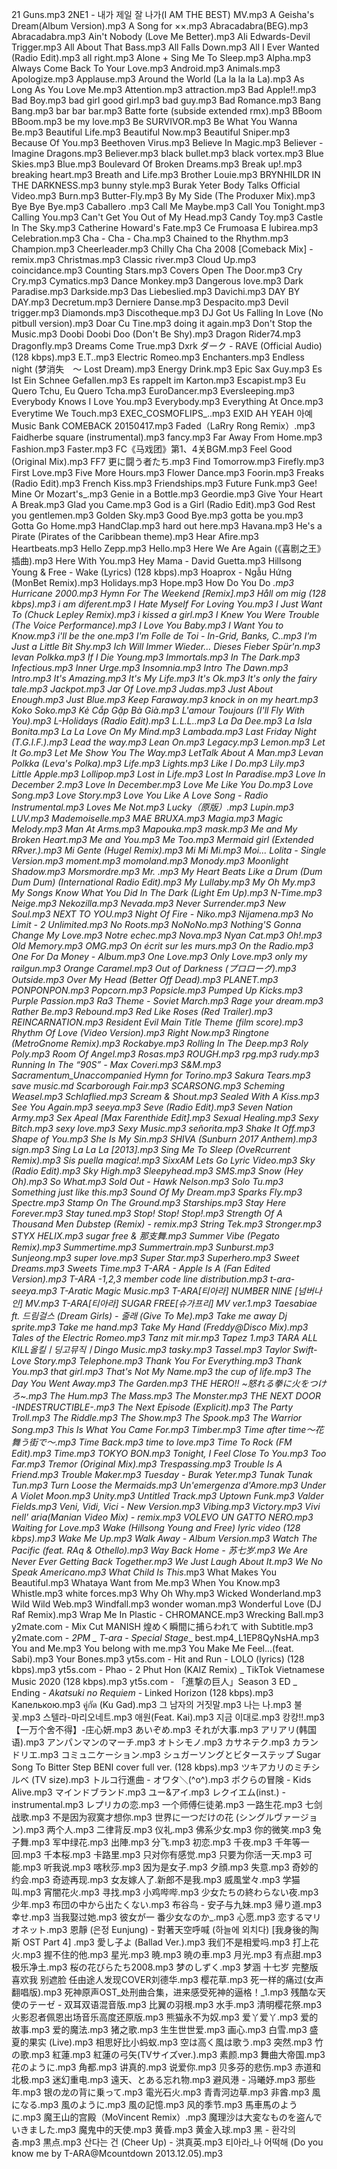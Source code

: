 21 Guns.mp3
2NE1 - 내가 제일 잘 나가(I AM THE BEST) MV.mp3
A Geisha's Dream(Album Version).mp3
A Song for ××.mp3
Abracadabra(BEG).mp3
Abracadabra.mp3
Ain't Nobody (Love Me Better).mp3
Ali Edwards-Devil Trigger.mp3
All About That Bass.mp3
All Falls Down.mp3
All I Ever Wanted (Radio Edit).mp3
all right.mp3
Alone + Sing Me To Sleep.mp3
Alpha.mp3
Always Come Back To Your Love.mp3
Android.mp3
Animals.mp3
Apologize.mp3
Applause.mp3
Around the World (La la la la La).mp3
As Long As You Love Me.mp3
Attention.mp3
attraction.mp3
Bad Apple!!.mp3
Bad Boy.mp3
bad girl good girl.mp3
bad guy.mp3
Bad Romance.mp3
Bang Bang.mp3
bar bar bar.mp3
Batte forte (subside extended rmx).mp3
BBoom BBoom.mp3
be my love.mp3
Be SURVIVOR.mp3
Be What You Wanna Be.mp3
Beautiful Life.mp3
Beautiful Now.mp3
Beautiful Sniper.mp3
Because Of You.mp3
Beethoven Virus.mp3
Believe In Magic.mp3
Believer - Imagine Dragons.mp3
Believer.mp3
black bullet.mp3
black vortex.mp3
Blue Skies.mp3
Blue.mp3
Boulevard Of Broken Dreams.mp3
Break up!.mp3
breaking heart.mp3
Breath and Life.mp3
Brother Louie.mp3
BRYNHILDR IN THE DARKNESS.mp3
bunny style.mp3
Burak Yeter  Body Talks Official Video.mp3
Burn.mp3
Butter-Fly.mp3
By My Side (The Produxer Mix).mp3
Bye Bye Bye.mp3
Caballero .mp3
Call Me Maybe.mp3
Call You Tonight.mp3
Calling You.mp3
Can't Get You Out of My Head.mp3
Candy Toy.mp3
Castle In The Sky.mp3
Catherine Howard's Fate.mp3
Ce Frumoasa E Iubirea.mp3
Celebration.mp3
Cha - Cha - Cha.mp3
Chained to the Rhythm.mp3
Champion.mp3
Cheerleader.mp3
Chilly Cha Cha 2008 [Comeback Mix] - remix.mp3
Christmas.mp3
Classic river.mp3
Cloud Up.mp3
coincidance.mp3
Counting Stars.mp3
Covers Open The Door.mp3
Cry Cry.mp3
Cymatics.mp3
Dance Monkey.mp3
Dangerous love.mp3
Dark Paradise.mp3
Darkside.mp3
Das Liebeslied.mp3
Davichi.mp3
DAY BY DAY.mp3
Decretum.mp3
Derniere Danse.mp3
Despacito.mp3
Devil trigger.mp3
Diamonds.mp3
Discotheque.mp3
DJ Got Us Falling In Love (No pitbull version).mp3
Doar Cu Tine.mp3
doing it again.mp3
Don't Stop the Music.mp3
Doobi Doobi Doo (Don't Be Shy).mp3
Dragon Rider74.mp3
Dragonfly.mp3
Dreams Come True.mp3
Dxrk ダーク - RAVE (Official Audio) (128 kbps).mp3
E.T..mp3
Electric Romeo.mp3
Enchanters.mp3
Endless night (梦消失　〜 Lost Dream).mp3
Energy Drink.mp3
Epic Sax Guy.mp3
Es Ist Ein Schnee Gefallen.mp3
Es rappelt im Karton.mp3
Escapist.mp3
Eu Quero Tchu, Eu Quero Tcha.mp3
EuroDancer.mp3
Eversleeping.mp3
Everybody Knows I Love You.mp3
Everybody.mp3
Everything At Once.mp3
Everytime We Touch.mp3
EXEC_COSMOFLIPS_..mp3
EXID  AH YEAH 아예 Music Bank COMEBACK  20150417.mp3
Faded（LaRry Rong Remix）.mp3
Faidherbe square (instrumental).mp3
fancy.mp3
Far Away From Home.mp3
Fashion.mp3
Faster.mp3
FC《马戏团》第1、4关BGM.mp3
Feel Good (Original Mix).mp3
FF7 更に闘う者たち.mp3
Find Tomorrow.mp3
Firefly.mp3
First Love.mp3
Five More Hours.mp3
Flower Dance.mp3
Foorin.mp3
Freaks (Radio Edit).mp3
French Kiss.mp3
Friendships.mp3
Future Funk.mp3
Gee! Mine Or Mozart's_.mp3
Genie in a Bottle.mp3
Geordie.mp3
Give Your Heart A Break.mp3
Glad you Came.mp3
God is a Girl (Radio Edit).mp3
God Rest you gentlemen.mp3
Golden Sky.mp3
Good Bye.mp3
gotta be you.mp3
Gotta Go Home.mp3
HandClap.mp3
hard out here.mp3
Havana.mp3
He's a Pirate (Pirates of the Caribbean theme).mp3
Hear Afire.mp3
Heartbeats.mp3
Hello Zepp.mp3
Hello.mp3
Here We Are Again (《喜剧之王》插曲).mp3
Here With You.mp3
Hey Mama - David Guetta.mp3
Hillsong Young & Free - Wake (Lyrics) (128 kbps).mp3
Hoaprox - Ngẫu Hứng (MonBet Remix).mp3
Holidays.mp3
Hope.mp3
How Do You Do _.mp3
Hurricane 2000.mp3
Hymn For The Weekend [Remix].mp3
Håll om mig (128 kbps).mp3
i am diferent.mp3
I Hate Myself For Loving You.mp3
I Just Want To (Chuck Lepley Remix).mp3
i kissed a girl.mp3
I Knew You Were Trouble (The Voice Performance).mp3
I Love You Baby.mp3
I Want You to Know.mp3
i'll be the one.mp3
I'm Folle de Toi - In-Grid, Banks, C..mp3
I'm Just a Little Bit Shy.mp3
Ich Will Immer Wieder... Dieses Fieber Spür'n.mp3
Ievan Polkka.mp3
If I Die Young.mp3
Immortals.mp3
In The Dark.mp3
Infectious.mp3
Inner Urge.mp3
Insomnia.mp3
Intro The Dawn.mp3
Intro.mp3
It's Amazing.mp3
It's My Life.mp3
It's Ok.mp3
It's only the fairy tale.mp3
Jackpot.mp3
Jar Of Love.mp3
Judas.mp3
Just About Enough.mp3
Just Blue.mp3
Keep Faraway.mp3
knock in on my heart.mp3
Koko Soko.mp3
Kẻ Cắp Gặp Bà Già.mp3
L'amour Toujours (I'll Fly With You).mp3
L-Holidays (Radio Edit).mp3
L.L.L..mp3
La Da Dee.mp3
La Isla Bonita.mp3
La La Love On My Mind.mp3
Lambada.mp3
Last Friday Night (T.G.I.F.).mp3
Lead the way.mp3
Lean On.mp3
Legacy.mp3
Lemon.mp3
Let It Go.mp3
Let Me Show You The Way.mp3
LetTalk About A Man.mp3
Levan Polkka (Leva's Polka).mp3
Life.mp3
Lights.mp3
Like I Do.mp3
Lily.mp3
Little Apple.mp3
Lollipop.mp3
Lost in Life.mp3
Lost In Paradise.mp3
Love In December 2.mp3
Love In December.mp3
Love Me Like You Do.mp3
Love Song.mp3
Love Story.mp3
Love You Like A Love Song - Radio Instrumental.mp3
Loves Me Not.mp3
Lucky（原版）.mp3
Lupin.mp3
LUV.mp3
Mademoiselle.mp3
MAE BRUXA.mp3
Magia.mp3
Magic  Melody.mp3
Man At Arms.mp3
Mapouka.mp3
mask.mp3
Me and My Broken Heart.mp3
Me and You.mp3
Me Too.mp3
Mermaid girl (Extended RRver.).mp3
Mi Gente (Hugel Remix).mp3
Mi Mi Mi.mp3
Moi... Lolita - Single Version.mp3
moment.mp3
momoland.mp3
Monody.mp3
Moonlight Shadow.mp3
Morsmordre.mp3
Mr. .mp3
My Heart Beats Like a Drum (Dum Dum Dum) (International Radio Edit).mp3
My Lullaby.mp3
My Oh My.mp3
My Songs Know What You Did In The Dark (Light Em Up).mp3
N-Time.mp3
Neige.mp3
Nekozilla.mp3
Nevada.mp3
Never Surrender.mp3
New Soul.mp3
NEXT TO YOU.mp3
Night Of Fire - Niko.mp3
Nijamena.mp3
No Limit - 2 Unlimited.mp3
No Roots.mp3
NoNoNo.mp3
Nothing'S Gonna Change My Love.mp3
Notre echec.mp3
Nova.mp3
Nyan Cat.mp3
Oh!.mp3
Old Memory.mp3
OMG.mp3
On écrit sur les murs.mp3
On the Radio.mp3
One For Da Money - Album.mp3
One Love.mp3
Only Love.mp3
only my railgun.mp3
Orange Caramel.mp3
Out of Darkness (プロローグ).mp3
Outside.mp3
Over My Head (Better Off Dead).mp3
PLANET.mp3
PONPONPON.mp3
Popcorn.mp3
Popsicle.mp3
Pumped Up Kicks.mp3
Purple Passion.mp3
Ra3 Theme - Soviet March.mp3
Rage your dream.mp3
Rather Be.mp3
Rebound.mp3
Red Like Roses (Red Trailer).mp3
REINCARNATION.mp3
Resident Evil Main Title Theme (film score).mp3
Rhythm Of Love (Video Version).mp3
Right Now.mp3
Ringtone (MetroGnome Remix).mp3
Rockabye.mp3
Rolling In The Deep.mp3
Roly Poly.mp3
Room Of Angel.mp3
Rosas.mp3
ROUGH.mp3
rpg.mp3
rudy.mp3
Running In The “90S” - Max Coveri.mp3
S&M.mp3
Sacramentum_Unaccompanied Hymn for Torino.mp3
Sakura Tears.mp3
save music.md
Scarborough Fair.mp3
SCARSONG.mp3
Scheming Weasel.mp3
Schlaflied.mp3
Scream & Shout.mp3
Sealed With A Kiss.mp3
See You Again.mp3
seeya.mp3
Seve (Radio Edit).mp3
Seven Nation Army.mp3
Sex Apeal [Max Farenthide Edit].mp3
Sexual Healing.mp3
Sexy Bitch.mp3
sexy love.mp3
Sexy Music.mp3
señorita.mp3
Shake It Off.mp3
Shape of You.mp3
She Is My Sin.mp3
SHIVA (Sunburn 2017 Anthem).mp3
sign.mp3
Sing La La La [2013].mp3
Sing Me To Sleep (OveRcurrent Remix).mp3
Sis puella magica!.mp3
SixxAM  Lets Go Lyric Video.mp3
Sky (Radio Edit).mp3
Sky High.mp3
Sleepyhead.mp3
SMS.mp3
Snow (Hey Oh).mp3
So What.mp3
Sold Out - Hawk Nelson.mp3
Solo Tu.mp3
Something just like this.mp3
Sound Of My Dream.mp3
Sparks Fly.mp3
Spectre.mp3
Stamp On The Ground.mp3
Starships.mp3
Stay Here Forever.mp3
Stay tuned.mp3
Stop! Stop! Stop!.mp3
Strength Of A Thousand Men Dubstep (Remix) - remix.mp3
String Tek.mp3
Stronger.mp3
STYX HELIX.mp3
sugar free & 那支舞.mp3
Summer Vibe (Pegato Remix).mp3
Summertime.mp3
Summertrain.mp3
Sunburst.mp3
Sunjeong.mp3
super love.mp3
Super Star.mp3
Superhero.mp3
Sweet Dreams.mp3
Sweets Time.mp3
T-ARA - Apple Is A (Fan Edited Version).mp3
T-ARA -1,2,3 member code line distribution.mp3
t-ara-seeya.mp3
T-Aratic Magic Music.mp3
T-ARA[티아라] NUMBER NINE [넘버나인] MV.mp3
T-ARA[티아라] SUGAR FREE[슈가프리] MV ver.1.mp3
Taesabiae ft. 드림걸스 (Dream Girls) - 줄래 (Give To Me).mp3
Take me away  Dj sprite.mp3
Take me hand.mp3
Take My Hand (Freddy@Disco Mix).mp3
Tales of the Electric Romeo.mp3
Tanz mit mir.mp3
Tapez 1.mp3
TARA  ALL KILL올킬ㅣ딩고뮤직ㅣDingo Music.mp3
tasky.mp3
Tassel.mp3
Taylor Swift-Love Story.mp3
Telephone.mp3
Thank You For Everything.mp3
Thank You.mp3
that girl.mp3
That's Not My Name.mp3
the cup of life.mp3
The Day You Went Away.mp3
The Garden.mp3
THE HERO!! ~怒れる拳に火をつけろ~.mp3
The Hum.mp3
The Mass.mp3
The Monster.mp3
THE NEXT DOOR -INDESTRUCTIBLE-.mp3
The Next Episode (Explicit).mp3
The Party Troll.mp3
The Riddle.mp3
The Show.mp3
The Spook.mp3
The Warrior Song.mp3
This Is What You Came For.mp3
Timber.mp3
Time after time〜花舞う街で〜.mp3
Time Back.mp3
time to love.mp3
Time To Rock (FM Edit).mp3
Time.mp3
TOKYO BON.mp3
Tonight, I Feel Close To You.mp3
Too Far.mp3
Tremor (Original Mix).mp3
Trespassing.mp3
Trouble Is A Friend.mp3
Trouble Maker.mp3
Tuesday - Burak Yeter.mp3
Tunak Tunak Tun.mp3
Turn Loose the Mermaids.mp3
Un'emergenza d'Amore.mp3
Under A Violet Moon.mp3
Unity.mp3
Untitled Track.mp3
Uptown Funk.mp3
Valder Fields.mp3
Veni, Vidi, Vici - New Version.mp3
Vibing.mp3
Victory.mp3
Vivi nell' aria(Manian Video Mix) - remix.mp3
VOLEVO UN GATTO NERO.mp3
Waiting for Love.mp3
Wake (Hillsong Young and Free) lyric video (128 kbps).mp3
Wake Me Up.mp3
Walk Away - Album Version.mp3
Watch The Pacific (feat. RAq & Othello).mp3
Way Back Home - 苏七岁.mp3
We Are Never Ever Getting Back Together.mp3
We Just Laugh About It.mp3
We No Speak Americano.mp3
What Child Is This_.mp3
What Makes You Beautiful.mp3
Whataya Want from Me.mp3
When You Know.mp3
Whistle.mp3
white forces.mp3
Why Oh Why.mp3
Wicked Wonderland.mp3
Wild Wild Web.mp3
Windfall.mp3
wonder woman.mp3
Wonderful Love (DJ Raf Remix).mp3
Wrap Me In Plastic - CHROMANCE.mp3
Wrecking Ball.mp3
y2mate.com - Mix Cut MANISH  煌めく瞬間に捕らわれて with Subtitle.mp3
y2mate.com - _2PM _ T-ara - Special Stage__ best.mp4_L1EP8QyNsHA.mp3
You and Me.mp3
You belong with me.mp3
You Make Me Feel...(feat. Sabi).mp3
Your Bones.mp3
yt5s.com - Hit and Run - LOLO (lyrics) (128 kbps).mp3
yt5s.com - Phao - 2 Phut Hon (KAIZ Remix) _ TikTok Vietnamese Music 2020 (128 kbps).mp3
yt5s.com - 「進撃の巨人」Season 3 ED _ Ending - _Akatsuki no Requiem_ - Linked Horizon (128 kbps).mp3
Капелькою.mp3
คู่กัด (Ku Gad).mp3
그 남자의 거짓말.mp3
나는 나.mp3
불꽃.mp3
스텔라-마리오네트.mp3
애원(Feat. Kai).mp3
지금 이대로.mp3
캉캉!!.mp3
【一万个舍不得】-庄心妍.mp3
あいぞめ.mp3
それが大事.mp3
アリアリ(韩国语).mp3
アンパンマンのマーチ.mp3
オトシモノ.mp3
カサネテク.mp3
カランドリエ.mp3
コミュニケーション.mp3
シュガーソングとビターステップ Sugar Song To Bitter Step BENI cover full ver. (128 kbps).mp3
ツキアカリのミチシルベ (TV size).mp3
トルコ行進曲 - オワタ＼(^o^).mp3
ボクらの冒険 - Kids Alive.mp3
マインドブランド.mp3
ユー&アイ.mp3
レクイエム(inst.) - instrumental.mp3
レプリカの恋.mp3
一个师傅仨徒弟.mp3
一路生花.mp3
七剑战歌.mp3
不是因为寂寞才想你.mp3
世界に一つだけの花 (シングルヴァージョン).mp3
两个人.mp3
二律背反.mp3
仪礼.mp3
佛系少女.mp3
你的微笑.mp3
兔子舞.mp3
军中绿花.mp3
出陣.mp3
分飞.mp3
初恋.mp3
千夜.mp3
千年等一回.mp3
千本桜.mp3
卡路里.mp3
只对你有感觉.mp3
只要为你活一天.mp3
可能.mp3
听我说.mp3
喀秋莎.mp3
因为是女子.mp3
夕顔.mp3
失意.mp3
奇妙的约会.mp3
奇迹再现.mp3
女友嫁人了.新郎不是我.mp3
威風堂々.mp3
学猫叫.mp3
宵闇花火.mp3
寻找.mp3
小鸡哔哔.mp3
少女たちの終わらない夜.mp3
少年.mp3
布団の中から出たくない.mp3
布谷鸟 - 安子与九妹.mp3
帰り道.mp3
幸せ.mp3
当我娶过她.mp3
彼女が一 番少女なのか_.mp3
心愿.mp3
恋するマリオネット.mp3
恩靜 (은정 Eunjung) - 對著天空呼喊 (하늘에 외치다) [我身後的陶斯 OST Part 4] .mp3
愛し子よ (Ballad Ver.).mp3
我们不是相爱吗.mp3
打上花火.mp3
握不住的他.mp3
星光.mp3
暁.mp3
暁の車.mp3
月光.mp3
有点甜.mp3
极乐净土.mp3
桜の花びらたち2008.mp3
梦のしずく.mp3
梦涵  十七岁  完整版喜欢我 别遮脸 任由途人发现COVER刘德华.mp3
樱花草.mp3
死一样的痛过(女声翻唱版).mp3
死神原声OST_处刑曲合集，进来感受死神的逼格！_1.mp3
残酷な天使のテーゼ - 双耳双语混音版.mp3
比翼の羽根.mp3
水手.mp3
清明樱花祭.mp3
火影忍者佩恩出场音乐高度还原版.mp3
熊猫永不为奴.mp3
爱丫爱丫.mp3
爱的故事.mp3
爱的魔法.mp3
猪之歌.mp3
生生世世爱.mp3
画心.mp3
白雪.mp3
盛夏的果实 (Live).mp3
相思好比小蚂蚁.mp3
空は高く風は歌う.mp3
突然.mp3
竹の歌.mp3
紅蓮.mp3
紅蓮の弓矢(TVサイズver.).mp3
素颜.mp3
舞曲大帝国.mp3
花のように.mp3
角都.mp3
讲真的.mp3
说爱你.mp3
贝多芬的悲伤.mp3
赤道和北极.mp3
迷幻重电.mp3
遠天、とある忘れ物.mp3
避风港 - 冯曦妤.mp3
那些年.mp3
银の龙の背に乗って.mp3
電光石火.mp3
青青河边草.mp3
非酋.mp3
風になる.mp3
風のように.mp3
風の記憶.mp3
风的季节.mp3
馬車馬のように.mp3
魔王山的宫殿（MoVincent Remix）.mp3
魔理沙は大変なものを盗んでいきました.mp3
魔鬼中的天使.mp3
黄昏.mp3
黄金入球.mp3
黑 - 환각의 춤.mp3
黒点.mp3
산다는 건 (Cheer Up) - 洪真英.mp3
티아라_나 어떡해 (Do you know me by T-ARA@Mcountdown 2013.12.05).mp3
